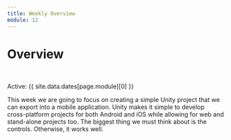 ```yaml
---
title: Weekly Overview
module: 12
---
```


# Overview


<br />


Active: {{ site.data.dates[page.module][0] }}

<!--<iframe width="560" height="315" src="https://www.youtube.com/embed/7MeuHO_Zz44" frameborder="0" allow="accelerometer; autoplay; encrypted-media; gyroscope; picture-in-picture" allowfullscreen></iframe>-->

This week we are going to focus on creating a simple Unity project that we can export into a mobile application.  Unity makes it simple to develop cross-platform projects for both Android and iOS while allowing for web and stand-alone projects too.  The biggest thing we must think about is the controls.  Otherwise, it works well.